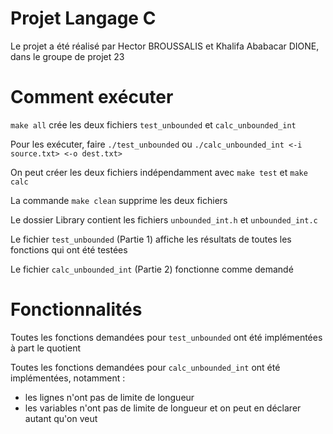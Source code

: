 # Projet Langage C

Le projet a été réalisé par Hector BROUSSALIS et Khalifa Ababacar DIONE, dans le groupe de projet 23

# Comment exécuter

`make all` crée les deux fichiers `test_unbounded` et `calc_unbounded_int`

Pour les exécuter, faire `./test_unbounded` ou `./calc_unbounded_int <-i source.txt> <-o dest.txt>`

On peut créer les deux fichiers indépendamment avec `make test` et `make calc`

La commande `make clean` supprime les deux fichiers

Le dossier Library contient les fichiers `unbounded_int.h` et `unbounded_int.c`

Le fichier `test_unbounded` (Partie 1) affiche les résultats de toutes les fonctions qui ont été testées

Le fichier `calc_unbounded_int` (Partie 2) fonctionne comme demandé

# Fonctionnalités

Toutes les fonctions demandées pour `test_unbounded` ont été implémentées à part le quotient

Toutes les fonctions demandées pour `calc_unbounded_int` ont été implémentées, notamment :
- les lignes n'ont pas de limite de longueur
- les variables n'ont pas de limite de longueur et on peut en déclarer autant qu'on veut
